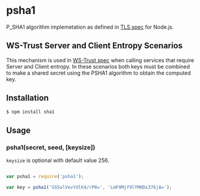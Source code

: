 psha1
==========

P_SHA1 algorithm implemetation as defined in [TLS spec](http://tools.ietf.org/html/rfc5246#section-5) for Node.js.

## WS-Trust Server and Client Entropy Scenarios

This mechanism is used in [WS-Trust spec](http://docs.oasis-open.org/ws-sx/ws-trust/200512/ws-trust-1.3-os.pdf) when calling services that require Server and Client entropy. In these scenarios both keys must be combined to make a shared secret using the PSHA1 algorithm to obtain the computed key.

## Installation

```bash
$ npm install sha1
```

## Usage

### psha1(secret, seed, [keysize])

`keysize` is optional with default value 256.

```javascript

var psha1 = require('psha1');

var key = psha1('GS5olVevYdlK4/rP8=', 'LmF9Mjf9lYMHDx376jA=');

```
